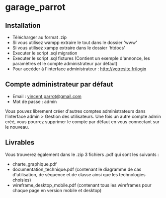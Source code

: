 # garage_parrot

## Installation

- Télécharger au format .zip
- Si vous utilisez wampp extraire le tout dans le dossier 'www'
- Si vous utilisez xampp extraire dans le dossier 'htdocs'
- Executer le script .sql migration
- Executer le script .sql fixtures (Contient un exemple d'annonce, les paramètres et le compte administrateur par défaut)
- Pour accéder à l'interface administrateur : http://votresite.fr/login

## Compte administrateur par défaut

- Email : vincent.parrot@gmail.com
- Mot de passe : admin

Vous pouvez librement créer d'autres comptes administrateurs dans l'interface admin > Gestion des utilisateurs. Une fois un autre compte admin créé, vous pourrez supprimer le compte par défaut en vous connectant sur le nouveau.

## Livrables

Vous trouverez également dans le .zip 3 fichiers .pdf qui sont les suivants :
- charte_graphique.pdf
- documentation_technique.pdf (contenant le diagramme de cas d'utilisation, de séquence et de classe ainsi que les technologies choisies)
- wireframe_desktop_mobile.pdf (contenant tous les wireframes pour chaque page en version mobile et desktop)

